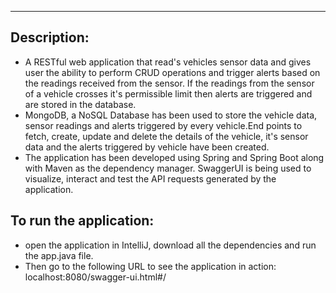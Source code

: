                    
-----------------------------------------------------------------------
## Description:

* A RESTful web application that read's vehicles sensor data and gives user the ability to perform CRUD operations and trigger alerts based on the readings received from the sensor. If the readings from the sensor of a vehicle crosses it's permissible limit then alerts are triggered 
and are stored in the database.
* MongoDB, a NoSQL Database has been used to store the vehicle data, sensor readings and alerts triggered by every vehicle.End points to fetch, create, update and delete the details of the vehicle, it's sensor data and the alerts triggered by vehicle have been created.   
* The application has been developed using Spring and Spring Boot along with Maven as the dependency manager. SwaggerUI is being used to visualize, interact and test the API requests generated by the application.

## To run the application:

* open the application in IntelliJ, download all the dependencies and run the app.java file.
* Then go to the following URL to see the application in action:
  localhost:8080/swagger-ui.html#/  